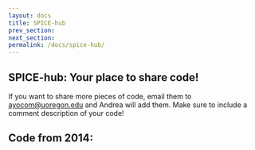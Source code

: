 ```yaml
---
layout: docs
title: SPICE-hub
prev_section: 
next_section: 
permalink: /docs/spice-hub/
---
```


## SPICE-hub: Your place to share code!

If you want to share more pieces of code, email them to ayocom@uoregon.edu and Andrea will add them. Make sure to include a comment description of your code!

## Code from 2014:

